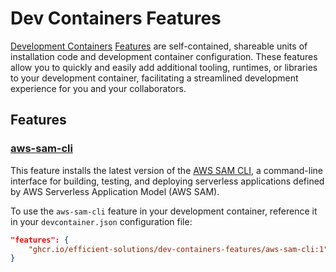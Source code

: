 # Dev Containers Features

[Development Containers](https://containers.dev/) [Features](https://containers.dev/implementors/features/) are self-contained, shareable units of installation code and development container configuration. These features allow you to quickly and easily add additional tooling, runtimes, or libraries to your development container, facilitating a streamlined development experience for you and your collaborators.

## Features

### [aws-sam-cli](src/aws-sam-cli)

This feature installs the latest version of the [AWS SAM CLI](https://github.com/aws/aws-sam-cli), a command-line interface for building, testing, and deploying serverless applications defined by AWS Serverless Application Model (AWS SAM).

To use the `aws-sam-cli` feature in your development container, reference it in your `devcontainer.json` configuration file:

```json
"features": {
    "ghcr.io/efficient-solutions/dev-containers-features/aws-sam-cli:1": {}
}
```
